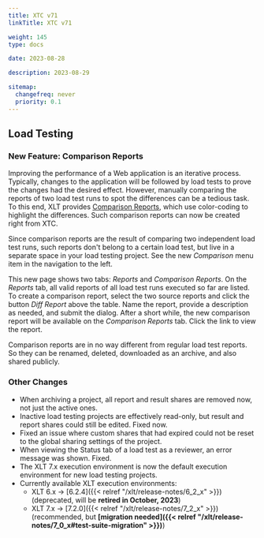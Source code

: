 ```yaml
---
title: XTC v71
linkTitle: XTC v71

weight: 145
type: docs

date: 2023-08-28

description: 2023-08-29

sitemap:
  changefreq: never
  priority: 0.1
---
```


## Load Testing

### New Feature: Comparison Reports

Improving the performance of a Web application is an iterative process. Typically, changes to the application will be followed by load tests to prove the changes had the desired effect. However, manually comparing the reports of two load test runs to spot the differences can be a tedious task. To this end, XLT provides [Comparison Reports](/xlt/load-testing/manual/530-reports/#comparison-report), which use color-coding to highlight the differences. Such comparison reports can now be created right from XTC.

Since comparison reports are the result of comparing two independent load test runs, such reports don't belong to a certain load test, but live in a separate space in your load testing project. See the new *Comparison* menu item in the navigation to the left.

This new page shows two tabs: *Reports* and *Comparison Reports*. On the *Reports* tab, all valid reports of all load test runs executed so far are listed. To create a comparison report, select the two source reports and click the button *Diff Report* above the table. Name the report, provide a description as needed, and submit the dialog. After a short while, the new comparison report will be available on the *Comparison Reports* tab. Click the link to view the report.

Comparison reports are in no way different from regular load test reports. So they can be renamed, deleted, downloaded as an archive, and also shared publicly.


### Other Changes

* When archiving a project, all report and result shares are removed now, not just the active ones.
* Inactive load testing projects are effectively read-only, but result and report shares could still be edited. Fixed now.
* Fixed an issue where custom shares that had expired could not be reset to the global sharing settings of the project.
* When viewing the Status tab of a load test as a reviewer, an error message was shown. Fixed.
* The XLT 7.x execution environment is now the default execution environment for new load testing projects.
* Currently available XLT execution environments:
    * XLT 6.x → [6.2.4]({{< relref "/xlt/release-notes/6_2_x" >}}) (deprecated, will be **retired in October, 2023**)
    * XLT 7.x → [7.2.0]({{< relref "/xlt/release-notes/7_2_x" >}}) (recommended, but **[migration needed]({{< relref "/xlt/release-notes/7_0_x#test-suite-migration" >}})**)


